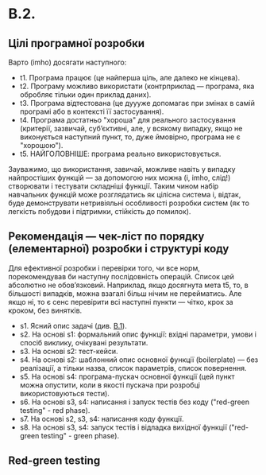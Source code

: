 # B.2.

## Цілі програмної розробки

Варто (imho) досягати наступного:

* t1. Програма працює (це найперша ціль, але далеко не кінцева).
* t2. Програму можливо використати (контрприклад — програма, яка обробляє тільки один приклад даних).
* t3. Програма відтестована (це дуууже допомагає при змінах в самій програмі або в контексті її застосування).
* t4. Програма достатньо "хороша" для реального застосування (критерії, зазвичай, субʼєктивні, але, у всякому випадку, 
  якщо не виконується наступний пункт, то, дуже ймовірно, програма не є "хорошою").
* t5. НАЙГОЛОВНІШЕ: програма реально використовується.

Зауважимо, що використання, завичай, можливе навіть у випадку найпростіших функцій — 
за допомогою них можна (і, imho, слід!) створювати і тестувати складніші функції. 
Таким чином набір навчальних функцій може розглядатись як цілісна система і, 
відтак, буде демонструвати нетривіяльні особливості розробки систем (як то легкість 
побудови і підтримки, стійкість до помилок).


## Рекомендація — чек-ліст по порядку (елементарної) розробки і структурі коду

Для ефективної розробки і перевірки того, чи все норм, порекомендував би наступну 
послідовність операцій. Список цей абсолютно не обовʼязковий. Наприклад, якщо
досягнута мета t5, то, в більшості випадків, можна взагалі більш нічим не перейматись.
Але якщо ні, то є сенс перевірити всі наступні пункти — чітко, крок за кроком, без 
винятків.

* s1. Ясний опис задачі (див. [B.1](b1.clarity.md)).
* s2. На основі s1: формальний опис функції: вхідні параметри, умови і спосіб виклику, очікувані результати.
* s3. На основі s2: тест-кейси.
* s4. На основі s2: шаблонний опис основної функції (boilerplate) — без реалізації, а тільки 
  назва, список параметрів, список повернення.
* s5. На основі s4: програма-пускач основної функції (цей пункт можна опустити, коли 
  в якості пускача при розробці використовуються тести).
* s6. На основі s3, s4: написання і запуск тестів без коду ("red-green testing" - red phase).
* s7. На основі s2, s3, s4: написання коду функції.
* s8. На основі s3, s4: запуск тестів і відладка вихідної функції ("red-green testing" - green phase).

## Red-green testing
